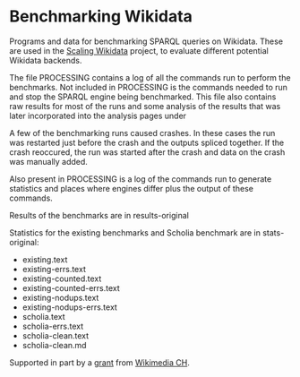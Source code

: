 # Benchmarking Wikidata

Programs and data for benchmarking SPARQL queries on Wikidata. 
These are used in the [Scaling Wikidata](https://www.wikidata.org/wiki/Wikidata:Scaling_Wikidata/Benchmarking) project, to evaluate different potential Wikidata backends. 

The file PROCESSING contains a log of all the commands run to perform the benchmarks.  Not included in PROCESSING is the commands needed to run and stop the SPARQL engine being benchmarked.
This file also contains raw results for most of the runs and some analysis of the results that was later incorporated into the analysis pages under 

A few of the benchmarking runs caused crashes.  In these cases the run was restarted just before the crash and the outputs spliced together.  If the crash reoccured, the run was started after the crash and data on the crash was manually added.

Also present in PROCESSING is a log of the commands run to generate statistics and places where engines differ plus the output of these commands.

Results of the benchmarks are in results-original

Statistics for the existing benchmarks and Scholia benchmark are in stats-original:
* existing.text
* existing-errs.text
* existing-counted.text
* existing-counted-errs.text
* existing-nodups.text
* existing-nodups-errs.text
* scholia.text
* scholia-errs.text
* scholia-clean.text
* scholia-clean.md

Supported in part by a [grant](https://meta.wikimedia.org/wiki/Wikimedia_CH/Grant_apply/Scaling_Wikidata_by_benchmarking_QLever) from [Wikimedia CH](https://wikimedia.ch/). 

